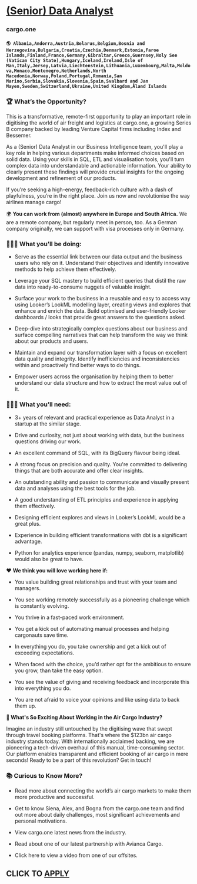 # [(Senior) Data Analyst](https://www.remotewlb.com/apply/senior-data-analyst-77506)  
### cargo.one  
#### `🌎 Albania,Andorra,Austria,Belarus,Belgium,Bosnia and Herzegovina,Bulgaria,Croatia,Czechia,Denmark,Estonia,Faroe Islands,Finland,France,Germany,Gibraltar,Greece,Guernsey,Holy See (Vatican City State),Hungary,Iceland,Ireland,Isle of Man,Italy,Jersey,Latvia,Liechtenstein,Lithuania,Luxembourg,Malta,Moldova,Monaco,Montenegro,Netherlands,North Macedonia,Norway,Poland,Portugal,Romania,San Marino,Serbia,Slovakia,Slovenia,Spain,Svalbard and Jan Mayen,Sweden,Switzerland,Ukraine,United Kingdom,Åland Islands`  

### 🏆 What’s the Opportunity?

This is a transformative, remote-first opportunity to play an important role in digitising the world of air freight and logistics at cargo.one, a growing Series B company backed by leading Venture Capital firms including Index and Bessemer.

As a (Senior) Data Analyst in our Business Intelligence team, you'll play a key role in helping various departments make informed choices based on solid data. Using your skills in SQL, ETL and visualisation tools, you'll turn complex data into understandable and actionable information. Your ability to clearly present these findings will provide crucial insights for the ongoing development and refinement of our products.

If you’re seeking a high-energy, feedback-rich culture with a dash of playfulness, you’re in the right place. Join us now and revolutionise the way airlines manage cargo!

🌍 **You can work from (almost) anywhere in Europe and South Africa.** We are a remote company, but regularly meet in person, too. As a German company originally, we can support with visa processes only in Germany.

### 🕵🏼‍♀️ What you’ll be doing:

  * Serve as the essential link between our data output and the business users who rely on it. Understand their objectives and identify innovative methods to help achieve them effectively. 

  * Leverage your SQL mastery to build efficient queries that distil the raw data into ready-to-consume nuggets of valuable insight.

  * Surface your work to the business in a reusable and easy to access way using Looker’s LookML modelling layer, creating views and explores that enhance and enrich the data. Build optimised and user-friendly Looker dashboards / looks that provide great answers to the questions asked.

  * Deep-dive into strategically complex questions about our business and surface compelling narratives that can help transform the way we think about our products and users.

  * Maintain and expand our transformation layer with a focus on excellent data quality and integrity. Identify inefficiencies and inconsistencies within and proactively find better ways to do things.

  * Empower users across the organisation by helping them to better understand our data structure and how to extract the most value out of it.

### 🙋🏽‍♀️ What you’ll need:

  * 3+ years of relevant and practical experience as Data Analyst in a startup at the similar stage. 

  * Drive and curiosity, not just about working with data, but the business questions driving our work.

  * An excellent command of SQL, with its BigQuery flavour being ideal.

  * A strong focus on precision and quality. You're committed to delivering things that are both accurate and offer clear insights.

  * An outstanding ability and passion to communicate and visually present data and analyses using the best tools for the job.

  * A good understanding of ETL principles and experience in applying them effectively.

  * Designing efficient explores and views in Looker’s LookML would be a great plus.

  * Experience in building efficient transformations with dbt is a significant advantage.

  * Python for analytics experience (pandas, numpy, seaborn, matplotlib) would also be great to have.

❤️ **We think you will love working here if:**

  * You value building great relationships and trust with your team and managers.

  * You see working remotely successfully as a pioneering challenge which is constantly evolving.

  * You thrive in a fast-paced work environment.

  * You get a kick out of automating manual processes and helping cargonauts save time.

  * In everything you do, you take ownership and get a kick out of exceeding expectations.

  * When faced with the choice, you’d rather opt for the ambitious to ensure you grow, than take the easy option.

  * You see the value of giving and receiving feedback and incorporate this into everything you do. 

  * You are not afraid to voice your opinions and like using data to back them up.

 **🤔 What's So Exciting About Working in the Air Cargo Industry?**

Imagine an industry still untouched by the digitising wave that swept through travel booking platforms. That's where the $123bn air cargo industry stands today. With internationally acclaimed backing, we are pioneering a tech-driven overhaul of this manual, time-consuming sector. Our platform enables transparent and efficient booking of air cargo in mere seconds! Ready to be a part of this revolution? Get in touch!

### 📚 Curious to Know More?

  * Read more about connecting the world’s air cargo markets to make them more productive and successful.

  * Get to know Siena, Alex, and Bogna from the cargo.one team and find out more about daily challenges, most significant achievements and personal motivations. 

  * View cargo.one latest news from the industry.

  * Read about one of our latest partnership with Avianca Cargo.

  * Click here to view a video from one of our offsites.

  
## CLICK TO [APPLY](https://www.remotewlb.com/apply/senior-data-analyst-77506)

